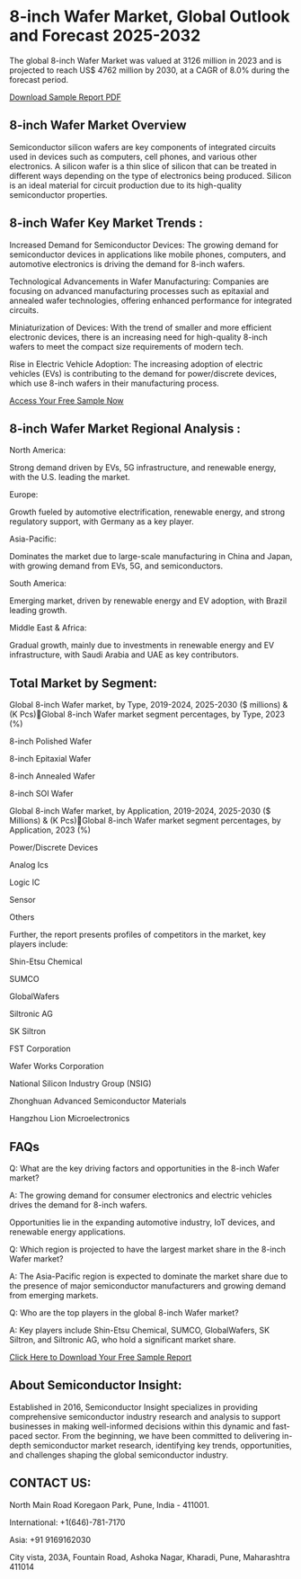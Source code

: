 <h1>8-inch Wafer Market, Global Outlook and Forecast 2025-2032</h1>

The global 8-inch Wafer Market was valued at 3126 million in 2023 and is projected to reach US$ 4762 million by 2030, at a CAGR of 8.0% during the forecast period.

[Download Sample Report PDF 
](https://semiconductorinsight.com/download-sample-report/?product_id=92821)

<h2>8-inch Wafer Market Overview</h2>

Semiconductor silicon wafers are key components of integrated circuits used in devices such as computers, cell phones, and various other electronics. A silicon wafer is a thin slice of silicon that can be treated in different ways depending on the type of electronics being produced. Silicon is an ideal material for circuit production due to its high-quality semiconductor properties.

<h2>8-inch Wafer Key Market Trends  :</h2>

Increased Demand for Semiconductor Devices: The growing demand for semiconductor devices in applications like mobile phones, computers, and automotive electronics is driving the demand for 8-inch wafers.

Technological Advancements in Wafer Manufacturing: Companies are focusing on advanced manufacturing processes such as epitaxial and annealed wafer technologies, offering enhanced performance for integrated circuits.

Miniaturization of Devices: With the trend of smaller and more efficient electronic devices, there is an increasing need for high-quality 8-inch wafers to meet the compact size requirements of modern tech.

Rise in Electric Vehicle Adoption: The increasing adoption of electric vehicles (EVs) is contributing to the demand for power/discrete devices, which use 8-inch wafers in their manufacturing process.

[Access Your Free Sample Now](https://semiconductorinsight.com/report/8-inch-wafer-market/)

<h2>8-inch Wafer Market Regional Analysis :</h2>

North America:

Strong demand driven by EVs, 5G infrastructure, and renewable energy, with the U.S. leading the market.

Europe:

Growth fueled by automotive electrification, renewable energy, and strong regulatory support, with Germany as a key player.

Asia-Pacific:

Dominates the market due to large-scale manufacturing in China and Japan, with growing demand from EVs, 5G, and semiconductors.

South America:

Emerging market, driven by renewable energy and EV adoption, with Brazil leading growth.

Middle East & Africa:

Gradual growth, mainly due to investments in renewable energy and EV infrastructure, with Saudi Arabia and UAE as key contributors.

<h2>Total Market by Segment:</h2>

Global 8-inch Wafer market, by Type, 2019-2024, 2025-2030 ($ millions) & (K Pcs)Global 8-inch Wafer market segment percentages, by Type, 2023 (%)

8-inch Polished Wafer

8-inch Epitaxial Wafer

8-inch Annealed Wafer

8-inch SOI Wafer

Global 8-inch Wafer market, by Application, 2019-2024, 2025-2030 ($ Millions) & (K Pcs)Global 8-inch Wafer market segment percentages, by Application, 2023 (%)

Power/Discrete Devices

Analog Ics

Logic IC

Sensor

Others

Further, the report presents profiles of competitors in the market, key players include:

Shin-Etsu Chemical

SUMCO

GlobalWafers

Siltronic AG

SK Siltron

FST Corporation

Wafer Works Corporation

National Silicon Industry Group (NSIG)

Zhonghuan Advanced Semiconductor Materials

Hangzhou Lion Microelectronics

<h2>FAQs</h2>

Q: What are the key driving factors and opportunities in the 8-inch Wafer market?

A:
The growing demand for consumer electronics and electric vehicles drives the demand for 8-inch wafers.

Opportunities lie in the expanding automotive industry, IoT devices, and renewable energy applications.

Q: Which region is projected to have the largest market share in the 8-inch Wafer market?

A: The Asia-Pacific region is expected to dominate the market share due to the presence of major semiconductor manufacturers and growing demand from emerging markets.

Q: Who are the top players in the global 8-inch Wafer market?

A: Key players include Shin-Etsu Chemical, SUMCO, GlobalWafers, SK Siltron, and Siltronic AG, who hold a significant market share.

[Click Here to Download Your Free Sample Report ](https://semiconductorinsight.com/download-sample-report/?product_id=92821)

<h2>About Semiconductor Insight:</h2>

Established in 2016, Semiconductor Insight specializes in providing comprehensive semiconductor industry research and analysis to support businesses in making well-informed decisions within this dynamic and fast-paced sector. From the beginning, we have been committed to delivering in-depth semiconductor market research, identifying key trends, opportunities, and challenges shaping the global semiconductor industry.

<h2>CONTACT US:</h2>

North Main Road Koregaon Park, Pune, India - 411001.

International: +1(646)-781-7170

Asia: +91 9169162030

City vista, 203A, Fountain Road, Ashoka Nagar, Kharadi, Pune, Maharashtra 411014
